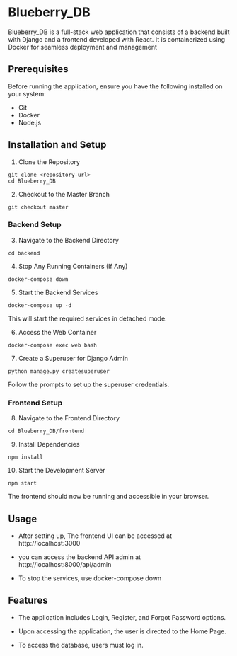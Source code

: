 # Blueberry_DB


Blueberry_DB is a full-stack web application that consists of a backend built with Django and a frontend developed with React. It is containerized using Docker for seamless deployment and management



## Prerequisites

Before running the application, ensure you have the following installed on your system:

- Git
- Docker
- Node.js



## Installation and Setup

1. Clone the Repository

```
git clone <repository-url>
cd Blueberry_DB
```

2. Checkout to the Master Branch
```
git checkout master
```

### Backend Setup

3. Navigate to the Backend Directory
```
cd backend
```
4. Stop Any Running Containers (If Any)
```
docker-compose down
```
5. Start the Backend Services
```
docker-compose up -d
```
This will start the required services in detached mode.

6. Access the Web Container
```
docker-compose exec web bash
```
7. Create a Superuser for Django Admin
```
python manage.py createsuperuser
```
Follow the prompts to set up the superuser credentials.


### Frontend Setup

8. Navigate to the Frontend Directory
```
cd Blueberry_DB/frontend
```
9. Install Dependencies
```
npm install
```
10. Start the Development Server
```
npm start
```
The frontend should now be running and accessible in your browser.

## Usage

- After setting up, The frontend UI can be accessed at http://localhost:3000

- you can access the backend API admin at http://localhost:8000/api/admin

- To stop the services, use docker-compose down

## Features

- The application includes Login, Register, and Forgot Password options.

- Upon accessing the application, the user is directed to the Home Page.

- To access the database, users must log in.